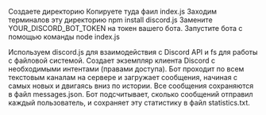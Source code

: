 Создаете директорию 
Копируете туда фаил index.js
Заходим терминалов эту директорию
npm install discord.js
Замените YOUR_DISCORD_BOT_TOKEN на токен вашего бота.
Запустите бота с помощью команды
node index.js

Используем discord.js для взаимодействия с Discord API и fs для работы с файловой системой.
Создает экземпляр клиента Discord с необходимыми интентами (правами доступа).
Бот проходит по всем текстовым каналам на сервере и загружает сообщения, начиная с самых новых и двигаясь вниз по истории.
Все сообщения сохраняются в файл messages.json.
Бот подсчитывает, сколько сообщений отправил каждый пользователь, и сохраняет эту статистику в файл statistics.txt.
